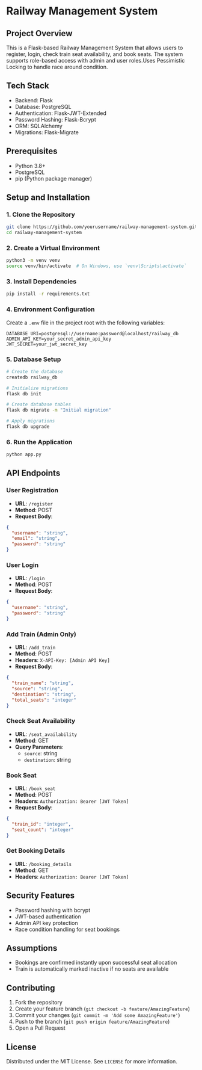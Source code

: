 # Railway Management System

## Project Overview
This is a Flask-based Railway Management System that allows users to register, login, check train seat availability, and book seats. The system supports role-based access with admin and user roles.Uses Pessimistic Locking to handle race around condition.

## Tech Stack
- Backend: Flask
- Database: PostgreSQL
- Authentication: Flask-JWT-Extended
- Password Hashing: Flask-Bcrypt
- ORM: SQLAlchemy
- Migrations: Flask-Migrate

## Prerequisites
- Python 3.8+
- PostgreSQL
- pip (Python package manager)

## Setup and Installation

### 1. Clone the Repository
```bash
git clone https://github.com/yourusername/railway-management-system.git
cd railway-management-system
```

### 2. Create a Virtual Environment
```bash
python3 -m venv venv
source venv/bin/activate  # On Windows, use `venv\Scripts\activate`
```

### 3. Install Dependencies
```bash
pip install -r requirements.txt
```

### 4. Environment Configuration
Create a `.env` file in the project root with the following variables:
```
DATABASE_URI=postgresql://username:password@localhost/railway_db
ADMIN_API_KEY=your_secret_admin_api_key
JWT_SECRET=your_jwt_secret_key
```

### 5. Database Setup
```bash
# Create the database
createdb railway_db

# Initialize migrations
flask db init

# Create database tables
flask db migrate -m "Initial migration"

# Apply migrations
flask db upgrade
```

### 6. Run the Application
```bash
python app.py
```

## API Endpoints

### User Registration
- **URL**: `/register`
- **Method**: POST
- **Request Body**:
```json
{
  "username": "string",
  "email": "string",
  "password": "string"
}
```

### User Login
- **URL**: `/login`
- **Method**: POST
- **Request Body**:
```json
{
  "username": "string",
  "password": "string"
}
```

### Add Train (Admin Only)
- **URL**: `/add_train`
- **Method**: POST
- **Headers**: `X-API-Key: [Admin API Key]`
- **Request Body**:
```json
{
  "train_name": "string",
  "source": "string",
  "destination": "string",
  "total_seats": "integer"
}
```

### Check Seat Availability
- **URL**: `/seat_availability`
- **Method**: GET
- **Query Parameters**: 
  - `source`: string
  - `destination`: string

### Book Seat
- **URL**: `/book_seat`
- **Method**: POST
- **Headers**: `Authorization: Bearer [JWT Token]`
- **Request Body**:
```json
{
  "train_id": "integer",
  "seat_count": "integer"
}
```

### Get Booking Details
- **URL**: `/booking_details`
- **Method**: GET
- **Headers**: `Authorization: Bearer [JWT Token]`

## Security Features
- Password hashing with bcrypt
- JWT-based authentication
- Admin API key protection
- Race condition handling for seat bookings

## Assumptions

- Bookings are confirmed instantly upon successful seat allocation
- Train is automatically marked inactive if no seats are available


## Contributing
1. Fork the repository
2. Create your feature branch (`git checkout -b feature/AmazingFeature`)
3. Commit your changes (`git commit -m 'Add some AmazingFeature'`)
4. Push to the branch (`git push origin feature/AmazingFeature`)
5. Open a Pull Request

## License
Distributed under the MIT License. See `LICENSE` for more information.

